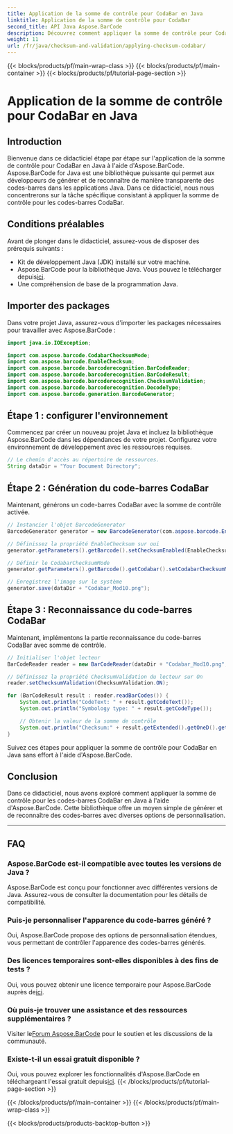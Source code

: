 ```yaml
---
title: Application de la somme de contrôle pour CodaBar en Java
linktitle: Application de la somme de contrôle pour CodaBar
second_title: API Java Aspose.BarCode
description: Découvrez comment appliquer la somme de contrôle pour CodaBar en Java à l'aide d'Aspose.BarCode. Générez et reconnaissez des codes-barres sans effort avec ce guide étape par étape.
weight: 11
url: /fr/java/checksum-and-validation/applying-checksum-codabar/
---
```


{{< blocks/products/pf/main-wrap-class >}}
{{< blocks/products/pf/main-container >}}
{{< blocks/products/pf/tutorial-page-section >}}

# Application de la somme de contrôle pour CodaBar en Java


## Introduction

Bienvenue dans ce didacticiel étape par étape sur l'application de la somme de contrôle pour CodaBar en Java à l'aide d'Aspose.BarCode. Aspose.BarCode for Java est une bibliothèque puissante qui permet aux développeurs de générer et de reconnaître de manière transparente des codes-barres dans les applications Java. Dans ce didacticiel, nous nous concentrerons sur la tâche spécifique consistant à appliquer la somme de contrôle pour les codes-barres CodaBar.

## Conditions préalables

Avant de plonger dans le didacticiel, assurez-vous de disposer des prérequis suivants :

- Kit de développement Java (JDK) installé sur votre machine.
-  Aspose.BarCode pour la bibliothèque Java. Vous pouvez le télécharger depuis[ici](https://releases.aspose.com/barcode/java/).
- Une compréhension de base de la programmation Java.

## Importer des packages

Dans votre projet Java, assurez-vous d'importer les packages nécessaires pour travailler avec Aspose.BarCode :

```java
import java.io.IOException;

import com.aspose.barcode.CodabarChecksumMode;
import com.aspose.barcode.EnableChecksum;
import com.aspose.barcode.barcoderecognition.BarCodeReader;
import com.aspose.barcode.barcoderecognition.BarCodeResult;
import com.aspose.barcode.barcoderecognition.ChecksumValidation;
import com.aspose.barcode.barcoderecognition.DecodeType;
import com.aspose.barcode.generation.BarcodeGenerator;
```

## Étape 1 : configurer l'environnement

Commencez par créer un nouveau projet Java et incluez la bibliothèque Aspose.BarCode dans les dépendances de votre projet. Configurez votre environnement de développement avec les ressources requises.

```java
// Le chemin d'accès au répertoire de ressources.
String dataDir = "Your Document Directory";
```

## Étape 2 : Génération du code-barres CodaBar

Maintenant, générons un code-barres CodaBar avec la somme de contrôle activée.

```java
// Instancier l'objet BarcodeGenerator
BarcodeGenerator generator = new BarcodeGenerator(com.aspose.barcode.EncodeTypes.CODABAR, "1234567890");

// Définissez la propriété EnableChecksum sur oui
generator.getParameters().getBarcode().setChecksumEnabled(EnableChecksum.YES);

// Définir le CodabarChecksumMode
generator.getParameters().getBarcode().getCodabar().setCodabarChecksumMode(CodabarChecksumMode.MOD_10);

// Enregistrez l'image sur le système
generator.save(dataDir + "Codabar_Mod10.png");
```

## Étape 3 : Reconnaissance du code-barres CodaBar

Maintenant, implémentons la partie reconnaissance du code-barres CodaBar avec somme de contrôle.

```java
// Initialiser l'objet lecteur
BarCodeReader reader = new BarCodeReader(dataDir + "Codabar_Mod10.png", DecodeType.CODABAR);

// Définissez la propriété ChecksumValidation du lecteur sur On
reader.setChecksumValidation(ChecksumValidation.ON);

for (BarCodeResult result : reader.readBarCodes()) {
    System.out.println("CodeText: " + result.getCodeText());
    System.out.println("Symbology type: " + result.getCodeType());

    // Obtenir la valeur de la somme de contrôle
    System.out.println("Checksum:" + result.getExtended().getOneD().getCheckSum());
}
```

Suivez ces étapes pour appliquer la somme de contrôle pour CodaBar en Java sans effort à l'aide d'Aspose.BarCode.

## Conclusion

Dans ce didacticiel, nous avons exploré comment appliquer la somme de contrôle pour les codes-barres CodaBar en Java à l'aide d'Aspose.BarCode. Cette bibliothèque offre un moyen simple de générer et de reconnaître des codes-barres avec diverses options de personnalisation.

---

## FAQ

### Aspose.BarCode est-il compatible avec toutes les versions de Java ?
Aspose.BarCode est conçu pour fonctionner avec différentes versions de Java. Assurez-vous de consulter la documentation pour les détails de compatibilité.

### Puis-je personnaliser l'apparence du code-barres généré ?
Oui, Aspose.BarCode propose des options de personnalisation étendues, vous permettant de contrôler l'apparence des codes-barres générés.

### Des licences temporaires sont-elles disponibles à des fins de tests ?
 Oui, vous pouvez obtenir une licence temporaire pour Aspose.BarCode auprès de[ici](https://purchase.aspose.com/temporary-license/).

### Où puis-je trouver une assistance et des ressources supplémentaires ?
 Visiter le[Forum Aspose.BarCode](https://forum.aspose.com/c/barcode/13) pour le soutien et les discussions de la communauté.

### Existe-t-il un essai gratuit disponible ?
 Oui, vous pouvez explorer les fonctionnalités d'Aspose.BarCode en téléchargeant l'essai gratuit depuis[ici](https://releases.aspose.com/).
{{< /blocks/products/pf/tutorial-page-section >}}

{{< /blocks/products/pf/main-container >}}
{{< /blocks/products/pf/main-wrap-class >}}

{{< blocks/products/products-backtop-button >}}
